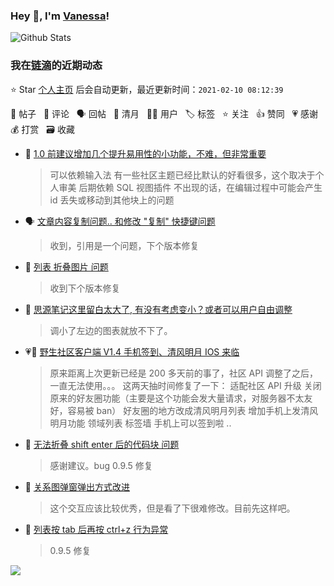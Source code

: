 ### Hey 👋, I'm [Vanessa](http://vanessa.b3log.org/)!

![Github Stats](https://github-readme-stats.vercel.app/api?username=Vanessa219&show_icons=true)

<!--events start -->

### 我在[链滴](https://ld246.com)的近期动态

⭐️ Star [个人主页](https://github.com/Vanessa219/Vanessa219) 后会自动更新，最近更新时间：`2021-02-10 08:12:39`

📝 帖子 &nbsp; 💬 评论 &nbsp; 🗣 回帖 &nbsp; 🌙 清月 &nbsp; 👨‍💻 用户 &nbsp; 🏷️ 标签 &nbsp; ⭐️ 关注 &nbsp; 👍 赞同 &nbsp; 💗 感谢 &nbsp; 💰 打赏 &nbsp; 🗃 收藏

* 💬 [1.0 前建议增加几个提升易用性的小功能，不难，但非常重要](https://ld246.com/article/1612882104356/comment/1612883829229#comments)

  > 可以依赖输入法 有一些社区主题已经比默认的好看很多，这个取决于个人审美 后期依赖 SQL 视图插件 不出现的话，在编辑过程中可能会产生 id 丢失或移动到其他块上的问题
* 🗣 [文章内容复制问题.. 和修改 "复制" 快捷键问题](https://ld246.com/article/1612833850500/comment/1612837008356#comments)

  > 收到，引用是一个问题，下个版本修复
* 💬 [列表 折叠图片 问题](https://ld246.com/article/1612812389391/comment/1612866187498#comments)

  > 收到下个版本修复
* 💬 [思源笔记这里留白太大了, 有没有考虑变小？或者可以用户自由调整](https://ld246.com/article/1612784109357/comment/1612864971719#comments)

  > 调小了左边的图表就放不下了。
* 💗📝 [野生社区客户端 V1.4 手机签到、清风明月 IOS 来临](https://ld246.com/article/1612843628386)

  > 原来距离上次更新已经是 200 多天前的事了，社区 API 调整了之后，一直无法使用。。。 这两天抽时间修复了一下： 适配社区 API 升级 关闭原来的好友圈功能（主要是这个功能会发大量请求，对服务器不太友好，容易被 ban） 好友圈的地方改成清风明月列表 增加手机上发清风明月功能 领域列表 标签墙 手机上可以签到啦  ..
* 💬 [无法折叠 shift enter 后的代码块 问题](https://ld246.com/article/1612725086527/comment/1612775740740#comments)

  > 感谢建议。bug 0.9.5 修复
* 💬 [关系图弹窗弹出方式改进](https://ld246.com/article/1612752278316/comment/1612775370893#comments)

  > 这个交互应该比较优秀，但是看了下很难修改。目前先这样吧。
* 💬 [列表按 tab 后再按 ctrl+z 行为异常](https://ld246.com/article/1612709129046/comment/1612773462092#comments)

  > 0.9.5 修复


<!--events end -->

<a title="Hits" target="_blank" href="https://github.com/Vanessa219/Vanessa219"><img src="https://hits.b3log.org/Vanessa219/Vanessa219.svg"></a>
